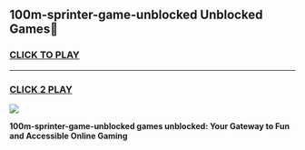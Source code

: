 
## 100m-sprinter-game-unblocked Unblocked Games👋
<h3>
<a href="https://news.freeplayer.one?title=100m-sprinter-game-unblocked&ref=16F">CLICK TO PLAY</a></h3>
<hr>

<h3>
<a href="https://news.freeplayer.one?title=100m-sprinter-game-unblocked&ref=16F">CLICK 2 PLAY</a>
  
</h3>

<a href="https://news.freeplayer.one?title=100m-sprinter-game-unblocked&ref=16F/"><img src="https://clearcache.store/games.png"></a>


**100m-sprinter-game-unblocked games unblocked: Your Gateway to Fun and Accessible Online Gaming**
